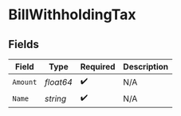 # BillWithholdingTax


## Fields

| Field              | Type               | Required           | Description        |
| ------------------ | ------------------ | ------------------ | ------------------ |
| `Amount`           | *float64*          | :heavy_check_mark: | N/A                |
| `Name`             | *string*           | :heavy_check_mark: | N/A                |
